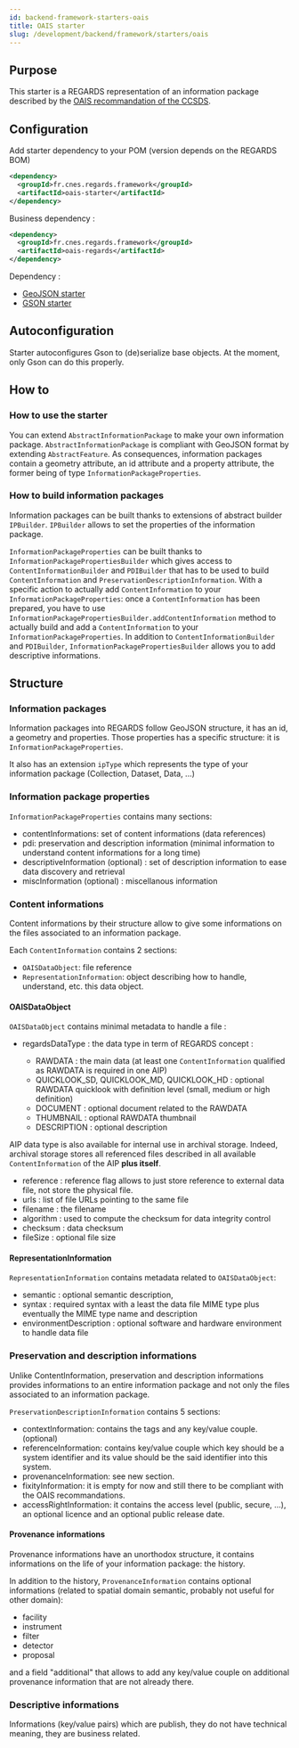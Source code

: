 ```yaml
---
id: backend-framework-starters-oais
title: OAIS starter
slug: /development/backend/framework/starters/oais
---
```



## Purpose

This starter is a REGARDS representation of an information package described by the [OAIS recommandation of the CCSDS](https://public.ccsds.org/pubs/650x0m2.pdf).

## Configuration

Add starter dependency to your POM (version depends on the REGARDS BOM)

```xml
<dependency>
  <groupId>fr.cnes.regards.framework</groupId>
  <artifactId>oais-starter</artifactId>
</dependency>
```

Business dependency :

```xml
<dependency>
  <groupId>fr.cnes.regards.framework</groupId>
  <artifactId>oais-regards</artifactId>
</dependency>
```

Dependency :

* [GeoJSON starter](geojson)
* [GSON starter](gson)

## Autoconfiguration

Starter autoconfigures Gson to (de)serialize base objects. At the moment, only Gson can do this properly.

## How to

### How to use the starter

You can extend `AbstractInformationPackage` to make your own information package. `AbstractInformationPackage` is compliant with GeoJSON format by extending `AbstractFeature`. As consequences, information packages contain a geometry attribute, an id attribute and a property attribute, the former being of type `InformationPackageProperties`.

### How to build information packages

Information packages can be built thanks to extensions of abstract builder `IPBuilder`. `IPBuilder` allows to set the properties of the information package.

`InformationPackageProperties` can be built thanks to `InformationPackagePropertiesBuilder` which gives access to `ContentInformationBuilder` and `PDIBuilder` that has to be used to build `ContentInformation` and `PreservationDescriptionInformation`. With a specific action to actually add `ContentInformation` to your `InformationPackageProperties`: once a `ContentInformation` has been prepared, you have to use `InformationPackagePropertiesBuilder.addContentInformation` method to actually build and add a `ContentInformation` to your `InformationPackageProperties`. In addition to `ContentInformationBuilder` and `PDIBuilder`, `InformationPackagePropertiesBuilder` allows you to add descriptive informations.

## Structure

### Information packages

Information packages into REGARDS follow GeoJSON structure, it has an id, a geometry and properties. Those properties has a specific structure: it is `InformationPackageProperties`.

It also has an extension `ipType` which represents the type of your information package (Collection, Dataset, Data, ...)

### Information package properties

`InformationPackageProperties` contains many sections:

* contentInformations: set of content informations (data references)
* pdi: preservation and description information (minimal information to understand content informations for a long time)
* descriptiveInformation (optional) : set of description information to ease data discovery and retrieval
* miscInformation (optional) : miscellanous information

### Content informations

Content informations by their structure allow to give some informations on the files associated to an information package.

Each `ContentInformation` contains 2 sections:

* `OAISDataObject`: file reference
* `RepresentationInformation`: object describing how to handle, understand, etc. this data object.

#### OAISDataObject

`OAISDataObject` contains minimal metadata to handle a file :

* regardsDataType : the data type in term of REGARDS concept :

  * RAWDATA : the main data (at least one `ContentInformation` qualified as RAWDATA is required in one AIP)
  * QUICKLOOK_SD, QUICKLOOK_MD, QUICKLOOK_HD : optional RAWDATA quicklook with definition level (small, medium or high definition)
  * DOCUMENT : optional document related to the RAWDATA
  * THUMBNAIL : optional RAWDATA thumbnail
  * DESCRIPTION : optional description

AIP data type is also available for internal use in archival storage. Indeed, archival storage stores all referenced files described in all available `ContentInformation` of the AIP **plus itself**.

* reference : reference flag allows to just store reference to external data file, not store the physical file.
* urls : list of file URLs pointing to the same file
* filename : the filename
* algorithm : used to compute the checksum for data integrity control
* checksum : data checksum
* fileSize : optional file size

#### RepresentationInformation

`RepresentationInformation` contains metadata related to `OAISDataObject`:

* semantic : optional semantic description,
* syntax : required syntax with a least the data file MIME type plus eventually the MIME type name and description
* environmentDescription : optional software and hardware environment to handle data file

### Preservation and description informations

Unlike ContentInformation, preservation and description informations provides informations to an entire information package and not only the files associated to an information package.

`PreservationDescriptionInformation` contains 5 sections:

* contextInformation: contains the tags and any key/value couple. (optional)
* referenceInformation: contains key/value couple which key should be a system identifier and its value should be the said identifier into this system.
* provenanceInformation: see new section.
* fixityInformation: it is empty for now and still there to be compliant with the OAIS recommandations.
* accessRightInformation: it contains the access level (public, secure, ...), an optional licence and an optional public release date.

#### Provenance informations

Provenance informations have an unorthodox structure, it contains informations on the life of your information package: the history.

In addition to the history, `ProvenanceInformation` contains optional informations (related to spatial domain semantic, probably not useful for other domain):

* facility
* instrument
* filter
* detector
* proposal

and a field "additional" that allows to add any key/value couple on additional provenance information that are not already there.

### Descriptive informations

Informations (key/value pairs) which are publish, they do not have technical meaning, they are business related.
